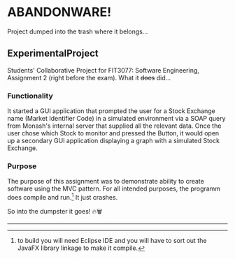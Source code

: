 # ABANDONWARE!
Project dumped into the trash where it belongs...

## ExperimentalProject
Students' Collaborative Project for FIT3077: Software Engineering, Assignment 2 (right before the exam).
What it ~~does~~ did...

### Functionality
It started a GUI application that prompted the user for a Stock Exchange name (Market Identifier Code) in a simulated environment
via a SOAP query from Monash's internal server that supplied all the relevant data.
Once the user chose which Stock to monitor and pressed the Button, it would open up a secondary GUI application displaying a graph with a simulated Stock Exchange.

### Purpose
The purpose of this assignment was to demonstrate ability to create software using the MVC pattern. 
For all intended purposes, the programm does compile and run.[^1] It just crashes.

So into the dumpster it goes! 🔥🗑️



---

[^1]: to build you will need Eclipse IDE and you will have to sort out the JavaFX library linkage to make it compile.